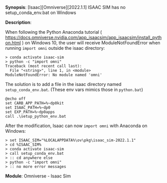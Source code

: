 **Synopsis**: [Isaac][Omniverse][2022.1.1] ISAAC SIM has no setup_conda_env.bat on Windows

**Description**:

When following the Python Anaconda tutorial ( https://docs.omniverse.nvidia.com/app_isaacsim/app_isaacsim/install_python.html ) on Windows 10, the user will receive ModuleNotFoundError when running `import omni` outside the isaac directory:

```
> conda activate isaac-sim
> python -c "import omni"
Traceback (most recent call last):
  File "<string>", line 1, in <module>
ModuleNotFoundError: No module named 'omni'
```

The solution is to add a file in the isaac directory named `setup_conda_env.bat`. (These env vars mimics those in `python.bat`)

```
@echo off
set CARB_APP_PATH=%~dp0kit
set ISAAC_PATH=%~dp0
set EXP_PATH=%~dp0apps
call .\setup_python_env.bat

```

After the modification, Isaac can now `import omni` with Anaconda on Windows:

```
> set ISAAC_SIM="%LOCALAPPDATA%\ov\pkg\isaac_sim-2022.1.1"
> cd %ISAAC_SIM%
> conda activate isaac-sim
> call setup_conda_env.bat
> :: cd anywhere else
> python -c "import omni"
> :: no more error messages
```

**Module**: Omniverse - Isaac Sim
